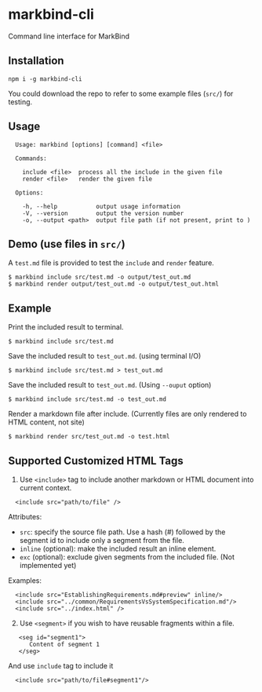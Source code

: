 # markbind-cli
Command line interface for MarkBind

## Installation
```
npm i -g markbind-cli
```

You could download the repo to refer to some example files (`src/`) for testing.

## Usage
```
  Usage: markbind [options] [command] <file>
  
  Commands:

    include <file>  process all the include in the given file
    render <file>   render the given file

  Options:

    -h, --help           output usage information
    -V, --version        output the version number
    -o, --output <path>  output file path (if not present, print to )
```

## Demo (use files in `src/`)
A `test.md` file is provided to test the `include` and `render` feature. 
```
$ markbind include src/test.md -o output/test_out.md
$ markbind render output/test_out.md -o output/test_out.html
```

## Example
Print the included result to terminal.
```
$ markbind include src/test.md
```

Save the included result to `test_out.md`. (using terminal I/O)
```
$ markbind include src/test.md > test_out.md
```

Save the included result to `test_out.md`. (Using `--ouput` option)
```
$ markbind include src/test.md -o test_out.md
```

Render a markdown file after include. (Currently files are only rendered to HTML content, not site)
```
$ markbind render src/test_out.md -o test.html
```

## Supported Customized HTML Tags
1. Use `<include>` tag to include another markdown or HTML document into current context.
  
  ```
    <include src="path/to/file" />
  ```
  
  Attributes:
  - `src`: specify the source file path. Use a hash (#) followed by the segment id to include only a segment from the file.
  - `inline` (optional): make the included result an inline element.
  - `exc` (optional): exclude given segments from the included file. (Not implemented yet) 

  Examples:
  ```
    <include src="EstablishingRequirements.md#preview" inline/>
    <include src="../common/RequirementsVsSystemSpecification.md"/>
    <include src="../index.html" />
  ```

2. Use `<segment>` if you wish to have reusable fragments within a file.

  ```
     <seg id="segment1">
        Content of segment 1
     </seg>
  ```
  
  And use `include` tag to include it 
  ```
    <include src="path/to/file#segment1"/>
  ```